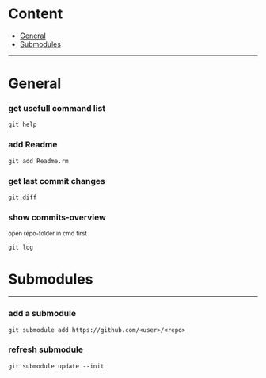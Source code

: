 # Content
- [General](#general)
- [Submodules](#submodules)

<hr/>

# <a name="general">General</a>

### get usefull command list
```
git help
```

### add Readme
```
git add Readme.rm
```

### get last commit changes
```
git diff
```

### show commits-overview
<sub>open repo-folder in cmd first</sub>
```
git log
```
# <a name="submodules">Submodules</a>
<hr/>

### add a submodule
```
git submodule add https://github.com/<user>/<repo>
```
### refresh submodule
```
git submodule update --init
```


